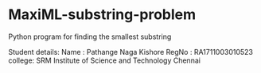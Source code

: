# MaxiML-substring-problem
Python program for finding the smallest substring 

Student details:
Name : Pathange Naga Kishore
RegNo : RA1711003010523
college: SRM Institute of Science and Technology Chennai


